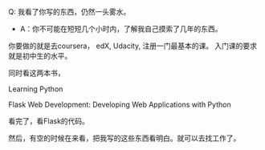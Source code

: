 Q: 我看了你写的东西，仍然一头雾水。

- A：你不可能在短短几个小时内，了解我自己摸索了几年的东西。

你要做的就是去coursera， edX, Udacity, 注册一门最基本的课。
入门课的要求就是初中生的水平。

同时看这两本书，

Learning Python

Flask Web Development: Developing Web Applications with Python 

看完了，看Flask的代码。

然后，有空的时候在来看，把我写的这些东西看明白。就可以去找工作了。






